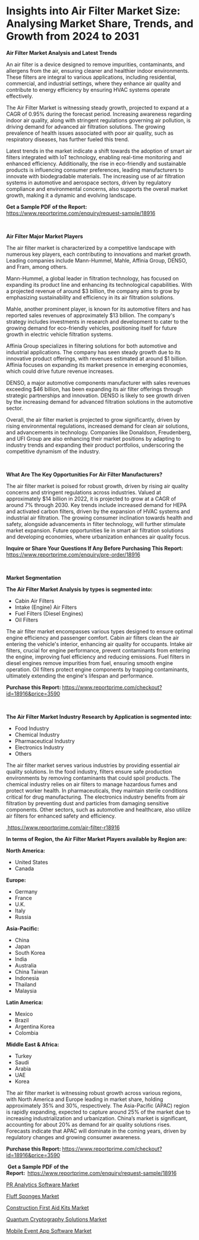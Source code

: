 <p><h1>Insights into Air Filter Market Size: Analysing Market Share, Trends, and Growth from 2024 to 2031</h1></p><p><strong>Air Filter Market Analysis and Latest Trends</strong></p>
<p><p>An air filter is a device designed to remove impurities, contaminants, and allergens from the air, ensuring cleaner and healthier indoor environments. These filters are integral to various applications, including residential, commercial, and industrial settings, where they enhance air quality and contribute to energy efficiency by ensuring HVAC systems operate effectively.</p><p>The Air Filter Market is witnessing steady growth, projected to expand at a CAGR of 0.95% during the forecast period. Increasing awareness regarding indoor air quality, along with stringent regulations governing air pollution, is driving demand for advanced air filtration solutions. The growing prevalence of health issues associated with poor air quality, such as respiratory diseases, has further fueled this trend.</p><p>Latest trends in the market indicate a shift towards the adoption of smart air filters integrated with IoT technology, enabling real-time monitoring and enhanced efficiency. Additionally, the rise in eco-friendly and sustainable products is influencing consumer preferences, leading manufacturers to innovate with biodegradable materials. The increasing use of air filtration systems in automotive and aerospace sectors, driven by regulatory compliance and environmental concerns, also supports the overall market growth, making it a dynamic and evolving landscape.</p></p>
<p><strong>Get a Sample PDF of the Report:&nbsp;</strong> <a href="https://www.reportprime.com/enquiry/request-sample/18916?utm_campaign=103&utm_medium=2&utm_source=Github&utm_content=ia&utm_term=22112024&utm_id=air-filter">https://www.reportprime.com/enquiry/request-sample/18916</a></p>
<p>&nbsp;</p>
<p><strong>Air Filter Major Market Players</strong></p>
<p><p>The air filter market is characterized by a competitive landscape with numerous key players, each contributing to innovations and market growth. Leading companies include Mann-Hummel, Mahle, Affinia Group, DENSO, and Fram, among others.</p><p>Mann-Hummel, a global leader in filtration technology, has focused on expanding its product line and enhancing its technological capabilities. With a projected revenue of around $3 billion, the company aims to grow by emphasizing sustainability and efficiency in its air filtration solutions.</p><p>Mahle, another prominent player, is known for its automotive filters and has reported sales revenues of approximately $13 billion. The company's strategy includes investments in research and development to cater to the growing demand for eco-friendly vehicles, positioning itself for future growth in electric vehicle filtration systems.</p><p>Affinia Group specializes in filtering solutions for both automotive and industrial applications. The company has seen steady growth due to its innovative product offerings, with revenues estimated at around $1 billion. Affinia focuses on expanding its market presence in emerging economies, which could drive future revenue increases.</p><p>DENSO, a major automotive components manufacturer with sales revenues exceeding $46 billion, has been expanding its air filter offerings through strategic partnerships and innovation. DENSO is likely to see growth driven by the increasing demand for advanced filtration solutions in the automotive sector.</p><p>Overall, the air filter market is projected to grow significantly, driven by rising environmental regulations, increased demand for clean air solutions, and advancements in technology. Companies like Donaldson, Freudenberg, and UFI Group are also enhancing their market positions by adapting to industry trends and expanding their product portfolios, underscoring the competitive dynamism of the industry.</p></p>
<p>&nbsp;</p>
<p><strong>What Are The Key Opportunities For Air Filter Manufacturers?</strong></p>
<p><p>The air filter market is poised for robust growth, driven by rising air quality concerns and stringent regulations across industries. Valued at approximately $14 billion in 2022, it is projected to grow at a CAGR of around 7% through 2030. Key trends include increased demand for HEPA and activated carbon filters, driven by the expansion of HVAC systems and industrial air filtration. The growing consumer inclination towards health and safety, alongside advancements in filter technology, will further stimulate market expansion. Future opportunities lie in smart air filtration solutions and developing economies, where urbanization enhances air quality focus.</p></p>
<p><strong>Inquire or Share Your Questions If Any Before Purchasing This Report:</strong> <a href="https://www.reportprime.com/enquiry/pre-order/18916?utm_campaign=103&utm_medium=2&utm_source=Github&utm_content=ia&utm_term=22112024&utm_id=air-filter">https://www.reportprime.com/enquiry/pre-order/18916</a></p>
<p>&nbsp;</p>
<p><strong>Market Segmentation</strong></p>
<p><strong>The Air Filter Market Analysis by types is segmented into:</strong></p>
<p><ul><li>Cabin Air Filters</li><li>Intake (Engine) Air Filters</li><li>Fuel Filters (Diesel Engines)</li><li>Oil Filters</li></ul></p>
<p><p>The air filter market encompasses various types designed to ensure optimal engine efficiency and passenger comfort. Cabin air filters clean the air entering the vehicle's interior, enhancing air quality for occupants. Intake air filters, crucial for engine performance, prevent contaminants from entering the engine, improving fuel efficiency and reducing emissions. Fuel filters in diesel engines remove impurities from fuel, ensuring smooth engine operation. Oil filters protect engine components by trapping contaminants, ultimately extending the engine's lifespan and performance.</p></p>
<p><strong>Purchase this Report:&nbsp;</strong><a href="https://www.reportprime.com/checkout?id=18916&price=3590&utm_campaign=103&utm_medium=2&utm_source=Github&utm_content=ia&utm_term=22112024&utm_id=air-filter">https://www.reportprime.com/checkout?id=18916&price=3590</a></p>
<p>&nbsp;</p>
<p><strong>The Air Filter Market Industry Research by Application is segmented into:</strong></p>
<p><ul><li>Food Industry</li><li>Chemical Industry</li><li>Pharmaceutical Industry</li><li>Electronics Industry</li><li>Others</li></ul></p>
<p><p>The air filter market serves various industries by providing essential air quality solutions. In the food industry, filters ensure safe production environments by removing contaminants that could spoil products. The chemical industry relies on air filters to manage hazardous fumes and protect worker health. In pharmaceuticals, they maintain sterile conditions critical for drug manufacturing. The electronics industry benefits from air filtration by preventing dust and particles from damaging sensitive components. Other sectors, such as automotive and healthcare, also utilize air filters for enhanced safety and efficiency.</p></p>
<p><a href="https://www.reportprime.com/air-filter-r18916?utm_campaign=103&utm_medium=2&utm_source=Github&utm_content=ia&utm_term=22112024&utm_id=air-filter">&nbsp;https://www.reportprime.com/air-filter-r18916</a></p>
<p><strong>In terms of Region, the Air Filter Market Players available by Region are:</strong></p>
<p>
    <p> <strong> North America: </strong>
        <ul>
            <li>United States</li>
            <li>Canada</li>
        </ul>
        </p> 
    <p> <strong> Europe: </strong>
        <ul>
            <li>Germany</li>
            <li>France</li>
            <li>U.K.</li>
            <li>Italy</li>
            <li>Russia</li>
        </ul>
        </p> 
    <p> <strong> Asia-Pacific: </strong>
        <ul>
            <li>China</li>
            <li>Japan</li>
            <li>South Korea</li>
            <li>India</li>
            <li>Australia</li>
            <li>China Taiwan</li>
            <li>Indonesia</li>
            <li>Thailand</li>
            <li>Malaysia</li>
        </ul>
        </p> 
    <p> <strong> Latin America: </strong>
        <ul>
            <li>Mexico</li>
            <li>Brazil</li>
            <li>Argentina Korea</li>
            <li>Colombia</li>
        </ul>
        </p> 
    <p> <strong> Middle East & Africa: </strong>
        <ul>
            <li>Turkey</li>
            <li>Saudi</li>
            <li>Arabia</li>
            <li>UAE</li>
            <li>Korea</li>
        </ul>
    </p>
    </p>
<p><p>The air filter market is witnessing robust growth across various regions, with North America and Europe leading in market share, holding approximately 35% and 30%, respectively. The Asia-Pacific (APAC) region is rapidly expanding, expected to capture around 25% of the market due to increasing industrialization and urbanization. China’s market is significant, accounting for about 20% as demand for air quality solutions rises. Forecasts indicate that APAC will dominate in the coming years, driven by regulatory changes and growing consumer awareness.</p></p>
<p><strong>Purchase this Report: </strong><a href="https://www.reportprime.com/checkout?id=18916&price=3590&utm_campaign=103&utm_medium=2&utm_source=Github&utm_content=ia&utm_term=22112024&utm_id=air-filter">https://www.reportprime.com/checkout?id=18916&price=3590</a></p>
<p>&nbsp;<strong>Get a Sample PDF of the Report:&nbsp;&nbsp;</strong><a href="https://www.reportprime.com/enquiry/request-sample/18916?utm_campaign=103&utm_medium=2&utm_source=Github&utm_content=ia&utm_term=22112024&utm_id=air-filter">https://www.reportprime.com/enquiry/request-sample/18916</a></p>
<p><strong></strong></p>
<p><p><a href="https://www.linkedin.com/pulse/global-pr-analytics-software-market-comprehensive-analysis-757le?utm_campaign=103&utm_medium=2&utm_source=Github&utm_content=ia&utm_term=22112024&utm_id=air-filter">PR Analytics Software Market</a></p><p><a href="https://issuu.com/reportprime-2/docs/fluff-sponges-market-size-2030.pptx_4a694834b37b45?utm_campaign=103&utm_medium=2&utm_source=Github&utm_content=ia&utm_term=22112024&utm_id=air-filter">Fluff Sponges Market</a></p><p><a href="https://issuu.com/reportprime-2/docs/construction-first-aid-kits-market-_0cfa0eb7830dfa?utm_campaign=103&utm_medium=2&utm_source=Github&utm_content=ia&utm_term=22112024&utm_id=air-filter">Construction First Aid Kits Market</a></p><p><a href="https://www.linkedin.com/pulse/challenges-opportunities-quantum-cryptography-solutions-estme?utm_campaign=103&utm_medium=2&utm_source=Github&utm_content=ia&utm_term=22112024&utm_id=air-filter">Quantum Cryptography Solutions Market</a></p><p><a href="https://www.linkedin.com/pulse/mobile-event-app-software-market-analysis-report-provides-h19xe?utm_campaign=103&utm_medium=2&utm_source=Github&utm_content=ia&utm_term=22112024&utm_id=air-filter">Mobile Event App Software Market</a></p></p>